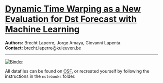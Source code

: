 # [Dynamic Time Warping as a New Evaluation for Dst Forecast with Machine Learning](https://www.frontiersin.org/articles/10.3389/fspas.2020.00039/full)

__Authors:__ Brecht Laperre, Jorge Amaya, Giovanni Lapenta  
__Contact:__ brecht.laperre@kuleuven.be

----
 [![Binder](https://mybinder.org/badge_logo.svg)](https://mybinder.org/v2/gh/brechtlaperre/DTW_measure/master?filepath=notebooks)  

All datafiles can be found on [OSF](https://osf.io/nrh7m/), or recreated yourself by following the instructions in the `notebooks` folder.
